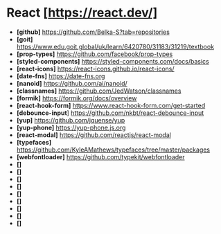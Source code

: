 # **React** [https://react.dev/]

- **[github]** https://github.com/Belka-S?tab=repositories
- **[goit]** https://www.edu.goit.global/uk/learn/6420780/31183/31219/textbook
- **[prop-types]** https://github.com/facebook/prop-types
- **[styled-components]** https://styled-components.com/docs/basics
- **[react-icons]** https://react-icons.github.io/react-icons/
- **[date-fns]** https://date-fns.org
- **[nanoid]** https://github.com/ai/nanoid/
- **[classnames]** https://github.com/JedWatson/classnames
- **[formik]** https://formik.org/docs/overview
- **[react-hook-form]** https://www.react-hook-form.com/get-started
- **[debounce-input**] https://github.com/nkbt/react-debounce-input
- **[yup]** https://github.com/jquense/yup
- **[yup-phone]** https://yup-phone.js.org
- **[react-modal]** https://github.com/reactjs/react-modal
- **[typefaces]** https://github.com/KyleAMathews/typefaces/tree/master/packages
- **[webfontloader]** https://github.com/typekit/webfontloader
- **[]**
- **[]**
- **[]**
- **[]**
- **[]**
- **[]**
- **[]**
- **[]**
- **[]**
